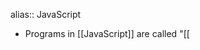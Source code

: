 alias:: JavaScript

- Programs in [[JavaScript]] are called "[[<script>]]s", they can be written directly in webpages and almost all modern web browsers can execute them. All that is required to run [[JavaScript]] code is a JavaScript Engine, which is [V8](https://v8.dev/) in Chrome/Opera/Edge and Spidermonkey in Firefox.
  
  In browsers, the “script” is parsed then compiled into machine code and executed. It is
  heavily optimized.
  
  It is a pretty “safe” language, as it doesn’t have low-level access. Still, its capabilities vary depending on the environment executing it, for browsers JS can manipulate the webpage, interact with web servers, get set cookies, remember “user data” etc. On servers (like in Node.js), it can do other things like File I/O etc.
  That said, JS on the browser has many limitations imposed to enforce security, such as not being
  able to see contents of another tab in the browser, no access to OS, strict
  browser managed access to peripherals, not being able to connect to other
  domains unless explicitly allowed by both domains, etc. These are not present
  in JS outside the scripts in webpages.
  
  Execution
  For browsers, any .html file that uses a <script> tag with inline js or external js file as
  source can execute a js file.
  For server-side, or locally, we can use node <filename.js> to execute it using Node.js.
  
  Browsers have " [[Developer tools]] " which present various developer friendly tools to inspect a page's script and behaviors.
- Semicolons are optional but a good practice, otherwise line break is considered the end of a statement (called implicit semicolon and the feature called [[automatic semicolon insertion]]).
  But a single line can have multiple statements with a semicolon.
  
  [[ASI]] is a bit more powerful and can understand if sometimes line breaks shouldn't be interpreted as semicolon/statement end
  For ex.:
  ```js
  alert(3 +
  1
  + 2);
  ```
  So it is recommended use semicolons everywhere except with expressions like these.
- Comments
  Same as everywhere else,
  ``//`` for single line
  ``/* */`` for multi
-
- use strict;
  Older JS standards (before ES5 in 2009) use now what's called the [[Old Mode]], but after it a non-breaking change was introduce called ``strict mode`` that complies with any new changes in the ECMA standard. This string at the top of a script or function enable strict mode. When applied globally, it is applied to the whole script, and for function it only enables it for the function. There's no way to disable it if enabled for a script.
  
  
  For ex.:
  ```js
  use strict;
  
  ```
  Recommended to enable it always.
  For console, when we need to use it we can just use 
  ```js
  use strict; (Shift + Enter)
  //...Rest of code
  
  //or if that doesn't work,
  'use strict'; (Shift + Enter)
  
  //or if that doesn't work either, this ugly hack works
  (function() {
    'use strict';
  
    // ...your code here...
  })()
  ```
- Variable
  Use ``let`` to declare a mutable variable
  ```js
  let x;
  //  or
  let y=2; //with assignment
  //or
  let x1="ay", yo=2; //multi declaration in single line
  //or
  let x2=2,
       y1= "yo";
  
  ```
  ``let`` prohibits redeclaration.
  
  Or ``var`` for the same, however var is an old way and declares variables quite differently.
  
  Variables can be named however as long as they aren't [[Reserved Words]], can use letters(unicode)/digits/'$'/'_' and mustn't begin with digits.
  
  [[Old Mode]] allows variable declaration without a let. This is why in console we can declare variables without using let.
  
  * Const
     Non-mutable variables can be declared with const.
    For ex.:
  ```js
  const X=2; //Immutable variable x
  const Y; //can be assigned later, but only once
  
  ```
  It is recommended to use all capitals for constants that are known prior to runtime, and normal camelCase for other variables. 
  
  const on [[Object]] denies reassignment but the Object itself can mutate however, as const is applied to the variable (which stores the address of the Object) and the Object itself is free to mutate.
  For ex.:
  ```js
  const x= {
    name:2,
  };
  x["a"]=2; //works
  ```
- Data Types
  Dynamically typed, meaning variables do have types but they can change them at runtime.
  For ex.:
  
  ```js
  let x="Yo"; //string
  x=2;  //works, type is now int
  
  ```
  There are 7 [[Primitives]] and then there is [[Object]]
  
  * [[Number]]
  * [[String]]
  * [[Boolean]]
  * [[null]]
  * [[BigInt]]
  * [[undefined]]
  * [[Symbol]]
  
  * [[Object]]
  
  And collection of types is called an [[Array]].
-
- typeof
  An [[Operator]] . Returns the type of a value/variable in string.
  
  For ex.:
  ```js
  typeof 2 //"Integer"
  
  typeof null //"object"
  
  typeof Symbol("id") //"symbol"
  
  typeof alert //"Function"
  ```
  The typeof null is not "Object", this is a known error with typeof.
  [[Function]]s are not a type in JS, they belong to [[object]] but typeof returns "Function" for the sake of convenience.
  There's also the function variant of ``typeof(...)``, it's the same but uses a function instead.
- Interaction
  
  ``Alert``: Sends a message to the browser window and waits for the user to press "OK". Doesn't return anything.
  For ex.:
  ```js
  alert("yae");
  ```
  ``prompt``: Sends a message and presents an input field, along with an "OK" and "Cancel" button.
  If user presses Ok then returns a string with the inputted value (empty string if nothing entered). If uses presses cancel or Esc then null is returned.
  Syntax:
  ``result = prompt(title, [default]);``
  For ex.:
  ```js
  let x= prompt("yo ?"); //Then we cancel
  console.log(typeof x); //Prints "null"
  ```
  Also accepts an optional parameter, a default value to return if cancelled.
  ```js
  let x=prompt("Yo ?", 2); //cancel  
  console.log(x); //prints 2
  ```
  
  ``confirm``: Sends a message and waits for "Ok" or "Cancel", returns true on the former and false for the latter.
- [[Conversion]]
- [[Operator]]
- [[Comparison]]
- [[Conditional]]
- [[Loop]]
- [[Function]]
- [[Comments]]
- [[Console]]
- [[Testing]]
- [[Transpiler]]
- [[Polyfill]]
- [[Garbage Collection]]